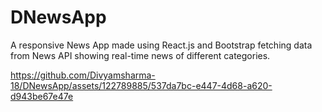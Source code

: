 # DNewsApp
A responsive News App made using React.js and Bootstrap fetching data from News API showing real-time news of different categories.



https://github.com/Divyamsharma-18/DNewsApp/assets/122789885/537da7bc-e447-4d68-a620-d943be67e47e

